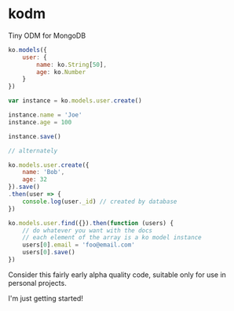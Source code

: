 # kodm
Tiny ODM for MongoDB

```javascript
ko.models({
	user: {
		name: ko.String[50],
		age: ko.Number
	}
})

var instance = ko.models.user.create()

instance.name = 'Joe'
instance.age = 100

instance.save()

// alternately

ko.models.user.create({
	name: 'Bob',
	age: 32
}).save()
.then(user => {
	console.log(user._id) // created by database
})

ko.models.user.find({}).then(function (users) {
	// do whatever you want with the docs
	// each element of the array is a ko model instance
	users[0].email = 'foo@email.com'
	users[0].save()
})

```



Consider this fairly early alpha quality code, suitable only for use in personal projects.

I'm just getting started!
